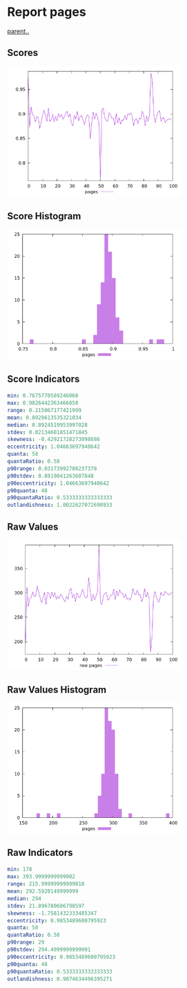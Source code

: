 # Report pages

[parent..](./..)  


## Scores

![score](./score.png)  

## Score Histogram

![hist](./hist.png)  

## Score Indicators

```yaml
min: 0.7675770589246068
max: 0.9826442363466058
range: 0.215067177421999
mean: 0.8928613535321034
median: 0.8924519953997028
stdev: 0.02134601851471845
skewness: -0.42921728273098686
eccentricity: 1.04663697940642
quanta: 58
quantaRatio: 0.58
p90range: 0.03173992780237378
p90stdev: 0.8919041263607848
p90eccentricity: 1.04663697940642
p90quanta: 48
p90quantaRatio: 0.5333333333333333
outlandishness: 1.0022627072690933

```

## Raw Values

![raw](./raw.png)  

## Raw Values Histogram

![raw hist](./raw_hist.png)  

## Raw Indicators

```yaml
min: 178
max: 393.9999999999982
range: 215.99999999999818
mean: 292.5920149999999
median: 294
stdev: 21.896780606798597
skewness: -1.7581432333485347
eccentricity: 0.9853489600795923
quanta: 58
quantaRatio: 0.58
p90range: 29
p90stdev: 294.4999999999991
p90eccentricity: 0.9853489600795923
p90quanta: 48
p90quantaRatio: 0.5333333333333333
outlandishness: 0.9874634496395271

```

<style>
  img {
    max-width: 80%;
  }
</style>
      
